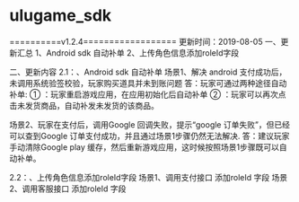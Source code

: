 # ulugame_sdk
==========v1.2.4==================
更新时间：2019-08-05
一、更新汇总
1、Android sdk 自动补单
2、上传角色信息添加roleId字段

二、更新内容
 2.1：、Android sdk 自动补单
  场景1、解决 android 支付成功后，未调用系统验签校验，玩家购买道具并未到账问题
	 答：玩家可通过两种途径自动补单:
①	：玩家重启游戏应用，在应用初始化后自动补单
②	：玩家可以再次点击未发货商品，自动补发未发货的该商品。


  场景2、玩家在支付后，调用Google 回调失败，提示“google 订单失败”，但已经可以查到Google 订单支付成功，并且通过场景1步骤仍然无法解决.
      答：建议玩家手动清除Google play 缓存，然后重新游戏应用，这时候按照场景1步骤既可以自动补单。

2.2：、上传角色信息添加roleId字段
   场景1、调用支付接口 添加roleId 字段
   场景2、调用客服接口 添加roleId 字段

